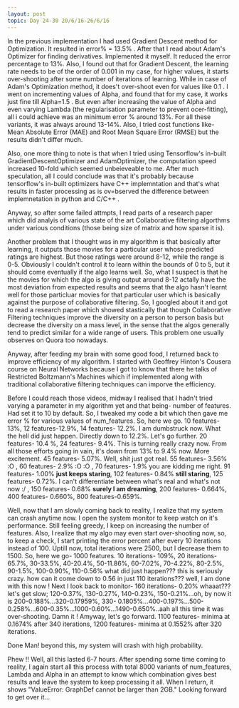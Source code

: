```yaml
---
layout: post
topic: Day 24-30 20/6/16-26/6/16
---
```

In the previous implementation I had used Gradient Descent method for Optimization. It resulted in error% = 13.5% . After that I read about Adam's Optimizer for finding derivatives. Implemented it myself. It reduced the error percentage to 13%. Also, I found out that for Gradient Descent, the learning rate needs to be of the order of 0.001 in my case, for higher values, it starts over-shooting after some number of iterations of learning. While in case of Adam's Optimization method, it does't over-shoot even for values like 0.1 . I went on incrementing values of Alpha, and found that for my case, it works just fine till Alpha=1.5 . But even after increasing the value of Alpha and even varying Lambda (the regularisation parameter to prevent ocer-fitting), all i could achieve was an minimum error % around 13%. For all these variants, it was always around 13-14%. Also, I tried cost functions like- Mean Absolute Error (MAE) and Root Mean Square Error (RMSE) but the results didn't differ much.

Also, one more thing to note is that when I tried using Tensorflow's in-built GradientDescentOptimizer and AdamOptimizer, the computation speed increased 10-fold which seemed unbeieveable to me. After much speculation, all I could conclude was that it's probably because tensorflow's in-built optimizers have C++ implemntation and that's what results in faster processing as is ov=bserved the difference between implemnetation in python and C/C++ .

Anyway, so after some failed attmpts, I read parts of a research paper which did analyis of various state of the art Collaborative filtering algorthms under various conditions (those being size of matrix and how sparse it is).

Another problem that I thought was in my algorithm is that basically after learning, it outputs those movies for a particular user whose predicted ratings are highest. But those ratings were around 8-12, while the range is 0-5. Obviously I couldn't control it to learn within the bounds of 0 to 5, but it should come eventually if the algo learns well. So, what I suspect is that he the movies for which the algo is giving output around 8-12 actally have the most deviation from expected results and seems that the algo hasn't learnt well for those particluar movies for that particular user which is basically against the purpose of collaborative filtering. So, I googled about it and got to read a research paper which showed stastically that though Collaborative Filtering techniques improve the diversity on a person to person basis but decrease the diversity on a mass level, in the sense that the algos generally tend to predict similar for a wide range of users. This problem one usually observes on Quora too nowadays.

Anyway, after feeding my brain with some good food, I returned back to improve efficiency of my algorithm. I started with Geoffrey Hinton's Cousera course on Neural Networks because I got to know that there he talks of Restricted Boltzmann's Machines which if implemented along with traditional collaborative filtering techniques can imporve the efficiency. 

Before I could reach those videos, midway I realised that I hadn't tried varying a parameter in my algorithm yet and that being- number of features. Had set it to 10 by default. So, I tweaked my code a bit which then gave me error % for various values of num_features. So, here we go. 10 features- 13%, 12 features-12.9%, 14 features- 12.2%. I am dumbstruck now. What the hell did just happen. Directly down to 12.2%. Let's go further. 20 features- 10.4 %, 24 features- 9.4%. This is turning really crazy now. From all those efforts going in vain, it's down from 13% to 9.4% now. More excitement. 45 features- 5.07%. Well, shit just got real. 55 features- 3.56% :O , 60 features- 2.9% :O :O , 70 features- 1.9% you are kidding me right. 91 features- 1.00% **just keeps staring**, 102 features- 0.84% **still staring**, 125 features- 0.72%. I can't differentiate between what's real and what's not now :/ , 150 features- 0.68% **surely I am dreaming**, 200 features- 0.664%, 400 features- 0.660%, 800 features-0.659%. 

Well, now that I am slowly coming back to reality, I realize that my system can crash anytime now. I open the system monitor to keep watch on it's performance. Still feeling greedy, I keep on increasing the number of features. Also, I realize that my algo may even start over-shooting now, so, to keep a check, I start printing the error percent after every 10 iterations instead of 100. Uptill now, total iterations were 2500, but I decrease them to 1500. So, here we go- 1000 features. 10 iterations- 109%, 20 iterations- 65.7%, 30-33.5%, 40-20.4%, 50-11.86%, 60-7.02%, 70-4.22%, 80-2.5%, 90-1.5%, 100-0.90%, 110-0.56% what did just happen??? this is seriously crazy. how can it come down to 0.56 in just 110 iterations??? well, I am done with this now ! Next I look back to monitor- 160 iterations- 0.20% whaaat??? let's get slow; 120-0.37%, 130-0.27%, 140-0.23%, 150-0.21%...oh, by now it is 200-0.188%...320-0.17959%, 330- 0.1805%...400-0.197%...500-0.258%...600-0.35%...1000-0.60%...1490-0.650%..aah all this time it was over-shooting. Damn it ! Amyway, let's go forward. 1100 features- minima at 0.1674% after 340 iterations, 1200 features- minima at 0.1552% after 320 iterations. 

Done Man! beyond this, my system will crash with high probability.

Phew !! Well, all this lasted 6-7 hours. After spending some time coming to reality, I again start all this process with total 8000 variants of num_features, Lambda and Alpha in an attempt to know which combination gives best results and leave the system to keep processing it all. When I return, it shows "ValueError: GraphDef cannot be larger than 2GB." Looking forward to get over it...

